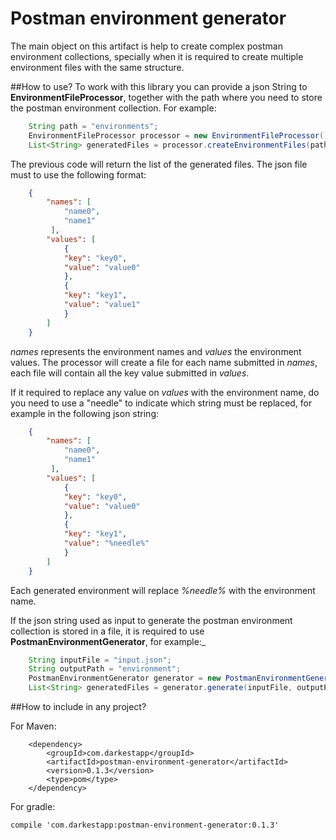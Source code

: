 # Postman environment generator
The main object on this artifact is help to create complex postman environment collections, specially when it is required to create multiple environment files with the same structure.

##How to use?
To work with this library you can provide a json String to __EnvironmentFileProcessor__, together with the path where you need to store the postman environment collection. For example:
```java
    String path = "environments";
    EnvironmentFileProcessor processor = new EnvironmentFileProcessor();
    List<String> generatedFiles = processor.createEnvironmentFiles(path, jsonString);
```
The previous code will return the list of the generated files.
The json file must to use the following format:
```json
    {
        "names": [
            "name0",
            "name1"
         ],
        "values": [
            {
            "key": "key0",
            "value": "value0"
            },
            {
            "key": "key1",
            "value": "value1"
            }
        ]
    }
```
_names_ represents the environment names and _values_ the environment values. The processor will create a file for each name submitted in _names_, each file will contain all the key value submitted in _values_.

If it required to replace any value on _values_ with the environment name, do you need to use a "needle" to indicate which string must be replaced, for example in the following json string:
```json
    {
        "names": [
            "name0",
            "name1"
         ],
        "values": [
            {
            "key": "key0",
            "value": "value0"
            },
            {
            "key": "key1",
            "value": "%needle%"
            }
        ]
    }
```

Each generated environment will replace _%needle%_ with the environment name.

If the json string used as input to generate the postman environment collection is stored in a file, it is required to use __PostmanEnvironmentGenerator__, for example:_

```java
    String inputFile = "input.json";
    String outputPath = "environment";
    PostmanEnvironmentGenerator generator = new PostmanEnvironmentGenerator();
    List<String> generatedFiles = generator.generate(inputFile, outputPath);
```

##How to include in any project?

For Maven:

```
    <dependency>
        <groupId>com.darkestapp</groupId>
        <artifactId>postman-environment-generator</artifactId>
        <version>0.1.3</version>
        <type>pom</type>
    </dependency>
```


For gradle:


```
compile 'com.darkestapp:postman-environment-generator:0.1.3'
```

